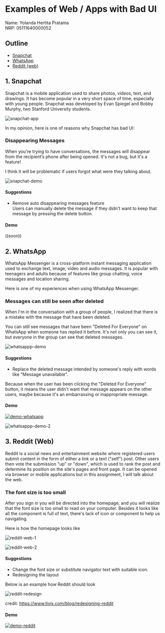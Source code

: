 # Examples of Web / Apps with Bad UI
Name: Yolanda Hertita Pratama<br>
NRP: 05111640000052

## Outline
- [Snapchat](#1-snapchat)
- [WhatsApp](#2-whatsapp)
- [Reddit (web)](#3-reddit-web)

## 1. Snapchat
Snapchat is a mobile application used to share photos, videos, text, and drawings. It has become popular in a very short space of time, especially with young people. Snapchat was developed by Evan Spiegel and Bobby Murphy, two Stanford University students.<br>

![snapchat-app](images/snapchat/snapchat-app-1.jpg)

In my opinion, here is one of reasons why Snapchat has bad UI:

### Disappearing Messages
When you're trying to have conversations, the messages will disappear from the recipient’s phone after being opened. It's not a bug, but it's a feature!<br>

I think it will be problematic if users forgot what were they talking about.

![snapchat-demo](images/snapchat/snapchat-demo.gif)

#### Suggestions
- Remove auto disappearing messages feature<br>
  Users can manually delete the message if they didn't want to keep that message by pressing the delete button.

#### Demo
((soon))

## 2. WhatsApp
WhatsApp Messenger is a cross-platform instant messaging application used to exchange text, image, video and audio messages. It is popular with teenagers and adults because of features like group chatting, voice messages and location sharing.<br>

Here is one of my experiences when using WhatsApp Messenger.<br>

### Messages can still be seen after deleted
When I'm in the conversation with a group of people, I realized that there is a mistake with the message that have been deleted.

You can still see messages that have been "Deleted For Everyone" on WhatsApp when someone has replied it before. It's not only you can see it, but everyone in the group can see that deleted messages.

![whatsappp-demo](images/whatsapp/whatsapp-demo-1.gif)

#### Suggestions
- Replace the deleted message intended by someone's reply with words like "Message unavailable".

Because when the user has been clicking the "Deleted For Everyone" button, it means the user didn't want that message appears on the other users, maybe because it's an embarrassing or inappropriate message. 

#### Demo
[![demo-whatsapp](http://img.youtube.com/vi/VWIdfIAIF4E/0.jpg)](https://www.youtube.com/watch?v=VWIdfIAIF4E "WhatsApp Demonstration")

![whatsappp-demo-2](images/whatsapp/whatsapp-demo-2.jpg)


## 3. Reddit (Web)
Reddit is a social news and entertainment website where registered users submit content in the form of either a link or a text ("self") post. Other users then vote the submission "up" or "down", which is used to rank the post and determine its position on the site's pages and front page. It can be opened via browser or mobile applications but in this assignment, I will talk about the web.

### The font size is too small
After you sign in you will be directed into the homepage, and you will realize that the font size is too small to read on your computer. Besides it looks like all the component is full of text, there's lack of icon or component to help us navigating.

Here is how the homepage looks like

![reddit-web-1](images/reddit/Reddit-web-1.png)

![reddit-web-2](images/reddit/Reddit-web-2.png)

#### Suggestions
- Change the font size or substitute navigator text with suitable icon.
- Redesigning the layout

Below is an example how Reddit should look

![reddit-redesign](images/reddit/Reddit-redesign.png)

credit: https://www.tivix.com/blog/redesigning-reddit

#### Demo
[![demo-reddit](http://img.youtube.com/vi/V6Z7NrgYFKw/0.jpg)](https://www.youtube.com/watch?v=V6Z7NrgYFKw "Reddit Demonstration")